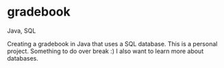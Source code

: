# gradebook
Java, SQL

Creating a gradebook in Java that uses a SQL database. This is a personal project. Something to do over break :)
I also want to learn more about databases. 
